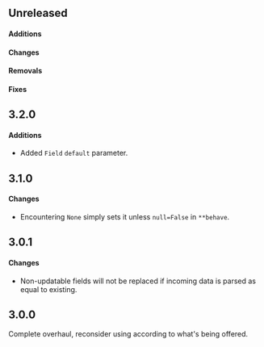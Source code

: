 ## Unreleased

#### Additions

#### Changes

#### Removals

#### Fixes

## 3.2.0

#### Additions

- Added `Field` `default` parameter.

## 3.1.0

#### Changes

- Encountering ``None`` simply sets it unless `null=False` in `**behave`.

## 3.0.1

#### Changes

- Non-updatable fields will not be replaced if incoming data is parsed as equal to existing.

## 3.0.0

Complete overhaul, reconsider using according to what's being offered.
